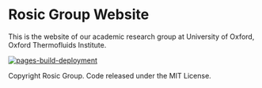 # Rosic Group Website

This is the website of our academic research group at University of Oxford, Oxford Thermofluids Institute.

[![pages-build-deployment](https://github.com/rosic-group/rosic-group/actions/workflows/pages/pages-build-deployment/badge.svg)](https://github.com/rosic-group/rosic-group/actions/workflows/pages/pages-build-deployment)

Copyright Rosic Group. Code released under the MIT License.

